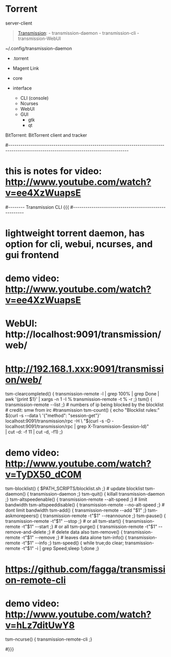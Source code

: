 Torrent
=====
server-client


> [Transmission](https://transmissionbt.com/):
    - transmission-daemon
    - transmission-cli
    - transmission-WebUI



~/.config/transmission-daemon

- .torrent
- Magent Link

- core
- interface
    - CLI (console)
    - Ncurses
    - WebUI
    - GUI
        - gtk
        - qt


BitTorrent: BitTorrent client and tracker




#----------------------------------------------------------------------------------------------------------------------------------------
# this is notes for video: http://www.youtube.com/watch?v=ee4XzWuapsE

#-------- Transmission CLI {{{
#------------------------------------------------------
# lightweight torrent daemon, has option for cli, webui, ncurses, and gui frontend 
# demo video: http://www.youtube.com/watch?v=ee4XzWuapsE
# WebUI:	http://localhost:9091/transmission/web/
# 		http://192.168.1.xxx:9091/transmission/web/
tsm-clearcompleted() {
        transmission-remote -l | grep 100% | grep Done | \
        awk '{print $1}' | xargs -n 1 -I % transmission-remote -t % -r ;}
tsm() { transmission-remote --list ;}
	# numbers of ip being blocked by the blocklist
	# credit: smw from irc #transmission
tsm-count() { echo "Blocklist rules:" $(curl -s --data \
	'{"method": "session-get"}' localhost:9091/transmission/rpc -H \
	"$(curl -s -D - localhost:9091/transmission/rpc | grep X-Transmission-Session-Id)" \
	| cut -d: -f 11 | cut -d, -f1) ;}
# demo video: http://www.youtube.com/watch?v=TyDX50_dC0M
tsm-blocklist() { $PATH_SCRIPTS/blocklist.sh ;}		# update blocklist
tsm-daemon() { transmission-daemon ;}
tsm-quit() { killall transmission-daemon ;}
tsm-altspeedenable() { transmission-remote --alt-speed ;}	# limit bandwidth
tsm-altspeeddisable() {	transmission-remote --no-alt-speed ;}	# dont limit bandwidth
tsm-add() { transmission-remote --add "$1" ;}
tsm-askmorepeers() { transmission-remote -t"$1" --reannounce ;}
tsm-pause() { transmission-remote -t"$1" --stop ;}		# <id> or all
tsm-start() { transmission-remote -t"$1" --start ;}		# <id> or all
tsm-purge() { transmission-remote -t"$1" --remove-and-delete ;} # delete data also
tsm-remove() { transmission-remote -t"$1" --remove ;}		# leaves data alone
tsm-info() { transmission-remote -t"$1" --info ;}
tsm-speed() { while true;do clear; transmission-remote -t"$1" -i | grep Speed;sleep 1;done ;}

# https://github.com/fagga/transmission-remote-cli
# demo video: http://www.youtube.com/watch?v=hLz7ditUwY8
tsm-ncurse() { transmission-remote-cli ;}

#}}}